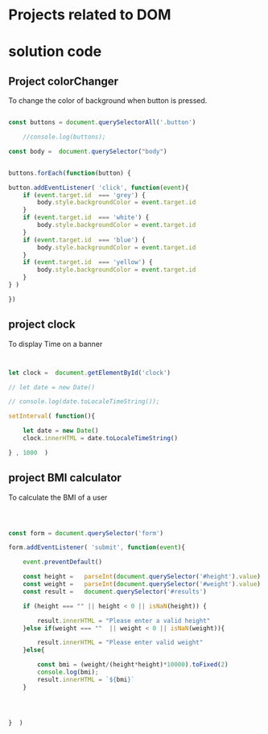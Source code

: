 # Projects related to DOM

# solution code

## Project colorChanger

To change the color of background when button is pressed.

```javascript

const buttons = document.querySelectorAll('.button')

    //console.log(buttons);

const body =  document.querySelector("body")


buttons.forEach(function(button) {

button.addEventListener( 'click', function(event){
    if (event.target.id  === 'grey') {
        body.style.backgroundColor = event.target.id
    }
    if (event.target.id  === 'white') {
        body.style.backgroundColor = event.target.id
    }
    if (event.target.id  === 'blue') {
        body.style.backgroundColor = event.target.id
    }
    if (event.target.id  === 'yellow') {
        body.style.backgroundColor = event.target.id
    }
} )

})

```

## project clock

To display Time on a banner

``` Javascript


let clock =  document.getElementById('clock')

// let date = new Date()

// console.log(date.toLocaleTimeString());

setInterval( function(){

    let date = new Date()
    clock.innerHTML = date.toLocaleTimeString()

} , 1000  )

```


## project BMI calculator

To calculate the BMI of a user

```Javascript



const form = document.querySelector('form')

form.addEventListener( 'submit', function(event){

    event.preventDefault()

    const height =   parseInt(document.querySelector('#height').value)
    const weight =   parseInt(document.querySelector('#weight').value)
    const result =   document.querySelector('#results')

    if (height === "" || height < 0 || isNaN(height)) {

        result.innerHTML = "Please enter a valid height"
    }else if(weight === ""  || weight < 0 || isNaN(weight)){

        result.innerHTML = "Please enter valid weight"
    }else{

        const bmi = (weight/(height*height)*10000).toFixed(2)
        console.log(bmi);
        result.innerHTML = `${bmi}`
    }




}  )



```


